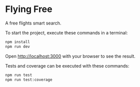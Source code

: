 # Flying Free

A free flights smart search.

To start the project, execute these commands in a terminal:

```bash
npm install
npm run dev
```
Open [http://localhost:3000](http://localhost:3000) with your browser to see the result.

Tests and coverage can be executed with these commands:

```bash
npm run test
npm run test:coverage
```